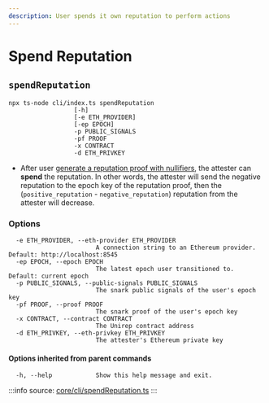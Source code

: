 ```yaml
---
description: User spends it own reputation to perform actions
---
```


# Spend Reputation

## `spendReputation`

```
npx ts-node cli/index.ts spendReputation 
                  [-h] 
                  [-e ETH_PROVIDER] 
                  [-ep EPOCH] 
                  -p PUBLIC_SIGNALS 
                  -pf PROOF 
                  -x CONTRACT 
                  -d ETH_PRIVKEY
```

* After user [generate a reputation proof with nullifiers](../protocol/circuits/reputation-proof.md), the attester can **spend** the reputation. In other words, the attester will send the negative reputation to the epoch key of the reputation proof, then the (`positive_reputation` - `negative_reputation`) reputation from the attester will decrease.

### Options

```
  -e ETH_PROVIDER, --eth-provider ETH_PROVIDER
                        A connection string to an Ethereum provider. Default: http://localhost:8545
  -ep EPOCH, --epoch EPOCH
                        The latest epoch user transitioned to. Default: current epoch
  -p PUBLIC_SIGNALS, --public-signals PUBLIC_SIGNALS
                        The snark public signals of the user's epoch key
  -pf PROOF, --proof PROOF
                        The snark proof of the user's epoch key
  -x CONTRACT, --contract CONTRACT
                        The Unirep contract address
  -d ETH_PRIVKEY, --eth-privkey ETH_PRIVKEY
                        The attester's Ethereum private key
```

#### Options inherited from parent commands <a href="#options-inherited-from-parent-commands" id="options-inherited-from-parent-commands"></a>

```
  -h, --help            Show this help message and exit.
```

:::info
source: [core/cli/spendReputation.ts](https://github.com/Unirep/Unirep/blob/5ef3fa8ed70761e0d128fe054bcdb6c72be2f7a1/packages/core/cli/spendReputation.ts)
:::
